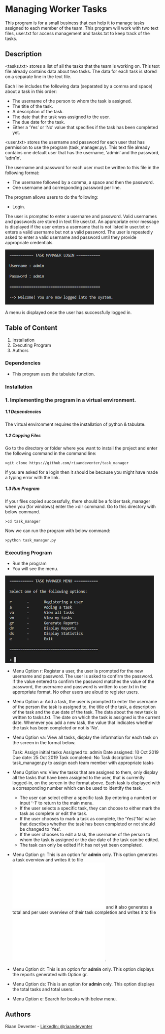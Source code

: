 # Managing Worker Tasks

This program is for a small business that can help it to manage tasks assigned to each member of the team. 
This program will work with two text files, user.txt for access management and tasks.txt to keep track of the tasks.

## Description

<tasks.txt> stores a list of all the tasks that the team is working on. This text file already contains data about two tasks. 
The data for each task is stored on a separate line in the text file. 

Each line includes the following data (separated by a comma and space) about a task in this order:
* The username of the person to whom the task is assigned.
* The title of the task.
* A description of the task.
* The date that the task was assigned to the user.
* The due date for the task.
* Either a ‘Yes’ or ‘No’ value that specifies if the task has been completed yet.

<user.txt> stores the username and password for each user that has permission to use the program (task_manager.py). 
This text file already contains one default user that has the username, ‘admin’ and the password, ‘adm1n’. 

The username and password for each user must be written to this file in the following format:
* The username followed by a comma, a space and then the password.
* One username and corresponding password per line.

The program allows users to do the following:

* Login. 

The user is prompted to enter a username and password. Valid usernames and passwords are stored in text file user.txt. 
An appropriate error message is displayed if the user enters a username that is not listed in user.txt or enters a valid username but not a valid password. 
The user is repeatedly asked to enter a valid username and password until they provide appropriate credentials.

![Main Menu](/images/login.jpg)

A menu is displayed once the user has successfully logged in.

## Table of Content
1. Installation
2. Executing Program
3. Authors

### Dependencies

* This program uses the tabulate function.

### Installation

### 1.  Implementing the program in a virtual environment.

##### 1.1   Dependencies

The virtual environment requires the installation of python & tabulate.

##### 1.2   Copying Files

Go to the directory or folder where you want to install the project and enter the following command in the command line:
```
>git clone https://github.com/riaandeventer/task_manager
```
If you are asked for a login then it should be because you might have made a typing error with the link.

##### 1.3   Run Program

If your files copied successfully, there should be a folder task_manager when you (for windows) enter the >dir command.
Go to this directory with below command.
```
>cd task_manager
```
Now we can run the program with below command:
```
>python task_manager.py
```
### Executing Program

* Run the program
* You will see the menu.

![Main Menu](/images/menu.jpg)

* Menu Option r: Register a user, the user is prompted for the new username and password. The user is asked to confirm the password.   
      If the value entered to confirm the password matches the value of the password, the username and password is written to user.txt 
      in the appropriate format. No other users are aloud to register users.
      
* Menu Option a: Add a task, the user is prompted to enter the username of the person the task is assigned to, 
    the title of the task, a description of the task and the due date of the task. The data about the new task is written to tasks.txt. 
    The date on which the task is assigned is the current date. Whenever you add a new task, the value that indicates whether 
    the task has been completed or not is ‘No’.
    
* Menu Option va: View all tasks, display the information for each task on the screen in the format below.

    Task:               Assign initial tasks
    Assigned to:        admin
    Date assigned:      10 Oct 2019
    Due date:           25 Oct 2019
    Task completed:     No
    Task dscription:    Use task_manager.py to assign each team member with appropriate tasks
    
* Menu Option vm: View the tasks that are assigned to them, only display all the tasks that have been assigned to the user, 
    that is currently logged-in, on the screen in the format above.
    Each task is displayed with a corresponding number which can be used to identify the task.
    -   The user can select either a specific task (by entering a number) or input ‘-1’ to return to the main menu.
    -   If the user selects a specific task, they can choose to either mark the task as complete or edit the task. 
    -   If the user chooses to mark a task as complete, the ‘Yes’/’No’ value that
        describes whether the task has been completed or not should be changed to ‘Yes’. 
    -   If the user chooses to edit a task, the username of the person to whom the task is assigned or the due date of the task can be edited. 
    -   The task can only be edited if it has not yet been completed.
    
* Menu Option gr: This is an option for __admin__ only. This option generates a task overview and writes it to file ![task_overview.txt](/task_overview.txt) and
      it also generates a total and per user overview of their task completion and writes it to file ![user_overview.txt](/user_overview.txt).
      
* Menu Option dr: This is an option for __admin__ only. This option displays the reports generated with Option gr.

* Menu Option ds: This is an option for __admin__ only. This option displays the total tasks and total users.

* Menu Option e: Search for books with below menu.

## Authors

Riaan Deventer  - [LinkedIn: @riaandeventer](https://www.linkedin.com/in/riaandeventer/)
